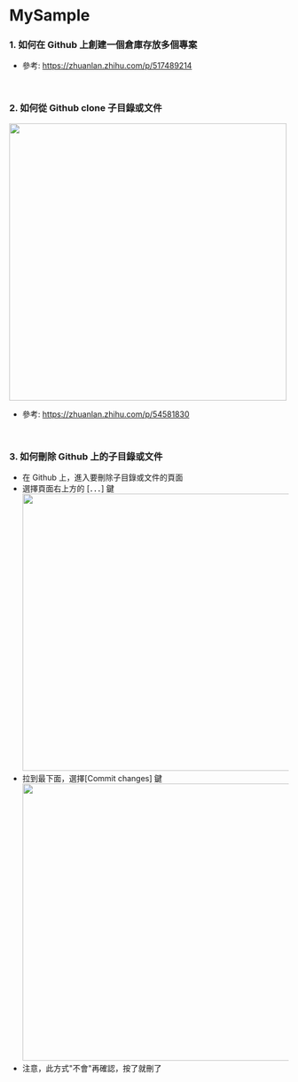 # MySample

### 1. 如何在 Github 上創建一個倉庫存放多個專案<br/>
- 參考: https://zhuanlan.zhihu.com/p/517489214<br/>
<br/>

### 2. 如何從 Github clone 子目錄或文件<br/>
<img src="https://user-images.githubusercontent.com/104376299/211455593-0d9823cd-e9a8-4dd4-83b4-c840283196c2.png" width="500px" /><br/>
- 參考: https://zhuanlan.zhihu.com/p/54581830<br/>
<br/>

### 3. 如何刪除 Github 上的子目錄或文件<br/>
- 在 Github 上，進入要刪除子目錄或文件的頁面<br/>
- 選擇頁面右上方的 [．．．] 鍵<br/>
<img src="https://user-images.githubusercontent.com/104376299/211460367-eb086fc7-188a-40d4-a6f0-d9f746c046ec.png" width="500px" /><br/>
- 拉到最下面，選擇[Commit changes] 鍵<br/>
<img src="https://user-images.githubusercontent.com/104376299/211460368-3525caad-bba5-4454-bfae-a4658a435cfb.png" width="500px" /><br/>
- 注意，此方式"不會"再確認，按了就刪了
